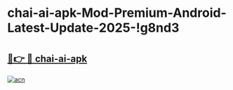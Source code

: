 # chai-ai-apk-Mod-Premium-Android-Latest-Update-2025-!g8nd3

# <h2><a href="https://ikrgnf.esa.edu.pl?title=chai-ai-apk&ref=g8nd3">🔗👉 🔴 chai-ai-apk</a></h2>

[![acn](https://github.com/user-attachments/assets/0f9c940e-d8b0-45ae-aac7-cd30a18b3e1c)](https://ikrgnf.esa.edu.pl?title=chai-ai-apk&ref=g8nd3)

